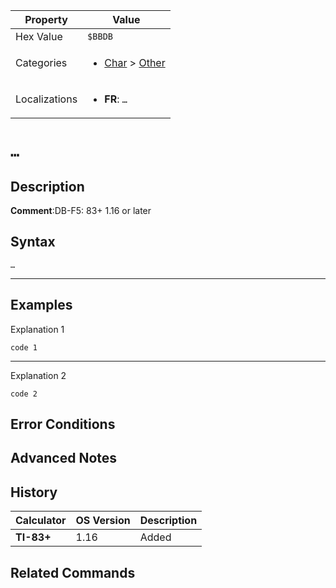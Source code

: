 | Property      | Value |
|---------------|-------|
| Hex Value     | `$BBDB`|
| Categories    | <ul><li>[Char](<../categories/Char.md>) > [Other](<../categories/Char.md#Other>)</li></ul> |
| Localizations | <ul><li><b>FR</b>: `…`</li></ul> |

# `…`

## Description


<b>Comment</b>:DB-F5: 83+ 1.16 or later


## Syntax
`…`

<hr>

## Examples

Explanation 1
```ti-basic
code 1
```
---
Explanation 2
```ti-basic
code 2
```

## Error Conditions


## Advanced Notes


## History
| Calculator | OS Version | Description |
|------------|------------|-------------|
| <b>TI-83+</b> | 1.16 | Added |

## Related Commands

